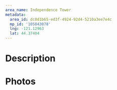 ```yaml
---
area_name: Independence Tower
metadata:
  area_id: dc0d1b65-ed3f-4924-92d4-5210a3ee7e4c
  mp_id: '105843078'
  lng: -121.12963
  lat: 44.37404
---
```

# Description

# Photos

